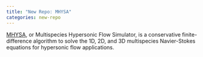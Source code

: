 ```yaml
---
title: "New Repo: MHYSA"
categories: new-repo
---
```


[MHYSA](https://github.com/LLNL/mhysa), or Multispecies Hypersonic Flow Simulator, is a conservative finite-difference algorithm to solve the 1D, 2D, and 3D multispecies Navier-Stokes equations for hypersonic flow applications.
